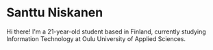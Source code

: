 # Santtu Niskanen

Hi there! I'm a 21-year-old student based in Finland, currently studying Information Technology at Oulu University of Applied Sciences.

